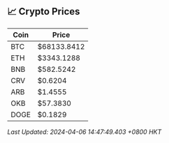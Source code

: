 ## 📈 Crypto Prices

| Coin | Price |
| ---- | ----- |
| BTC | $68133.8412 |
| ETH | $3343.1288 |
| BNB | $582.5242 |
| CRV | $0.6204 |
| ARB | $1.4555 |
| OKB | $57.3830 |
| DOGE | $0.1829 |

_Last Updated: 2024-04-06 14:47:49.403 +0800 HKT_